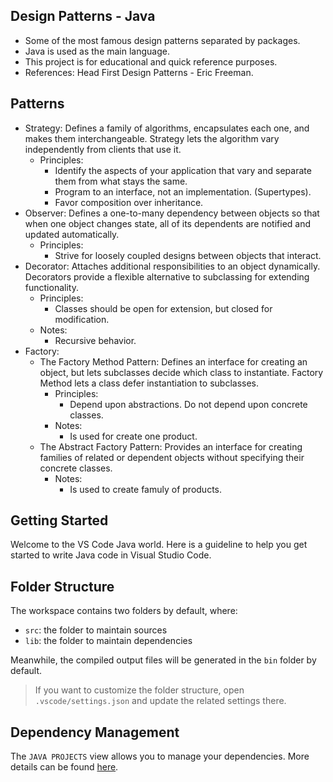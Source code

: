 ## Design Patterns - Java

* Some of the most famous design patterns separated by packages.
* Java is used as the main language.
* This project is for educational and quick reference purposes.
* References: Head First Design Patterns - Eric Freeman.

## Patterns

* Strategy: Defines a family of algorithms, encapsulates each one, and makes them interchangeable. Strategy lets the algorithm vary independently from clients that use it.
    * Principles: 
        * Identify the aspects of your application that vary and separate them from what stays the same.
        * Program to an interface, not an implementation. (Supertypes).
        * Favor composition over inheritance.
* Observer: Defines a one-to-many dependency between objects so that when one object changes state, all of its dependents are notified and updated automatically.
    * Principles:
        * Strive for loosely coupled designs between objects that interact.
* Decorator: Attaches additional responsibilities to an object dynamically. Decorators provide a flexible alternative to subclassing for extending functionality.
    * Principles:
        * Classes should be open for extension, but closed for modification.
    * Notes:
        * Recursive behavior.
* Factory: 
    * The Factory Method Pattern: Defines an interface for creating an object, but lets subclasses decide which class to instantiate. Factory Method lets a class defer instantiation to subclasses.
        * Principles:
            * Depend upon abstractions. Do not depend upon concrete classes.
        * Notes:
            * Is used for create one product.
    * The Abstract Factory Pattern: Provides an interface for creating families of related or dependent objects without specifying their concrete classes.
        * Notes:
            * Is used to create famuly of products.

## Getting Started

Welcome to the VS Code Java world. Here is a guideline to help you get started to write Java code in Visual Studio Code.

## Folder Structure

The workspace contains two folders by default, where:

- `src`: the folder to maintain sources
- `lib`: the folder to maintain dependencies

Meanwhile, the compiled output files will be generated in the `bin` folder by default.

> If you want to customize the folder structure, open `.vscode/settings.json` and update the related settings there.

## Dependency Management

The `JAVA PROJECTS` view allows you to manage your dependencies. More details can be found [here](https://github.com/microsoft/vscode-java-dependency#manage-dependencies).
